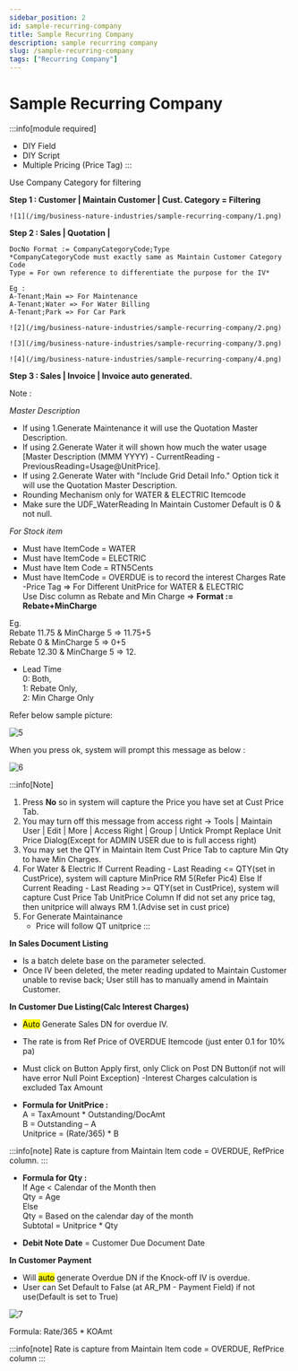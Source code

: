 ```yaml
---
sidebar_position: 2
id: sample-recurring-company
title: Sample Recurring Company
description: sample recurring company
slug: /sample-recurring-company
tags: ["Recurring Company"]
---
```


# Sample Recurring Company

:::info[module required]
- DIY Field
- DIY Script
- Multiple Pricing (Price Tag)
:::

Use Company Category for filtering

**Step 1 : Customer | Maintain Customer | Cust. Category = Filtering**

    ![1](/img/business-nature-industries/sample-recurring-company/1.png)

**Step 2 : Sales | Quotation |**

    DocNo Format := CompanyCategoryCode;Type  
    *CompanyCategoryCode must exactly same as Maintain Customer Category Code  
    Type = For own reference to differentiate the purpose for the IV* 

    Eg :   
    A-Tenant;Main => For Maintenance  
    A-Tenant;Water => For Water Billing  
    A-Tenant;Park => For Car Park  

    ![2](/img/business-nature-industries/sample-recurring-company/2.png)

    ![3](/img/business-nature-industries/sample-recurring-company/3.png)

    ![4](/img/business-nature-industries/sample-recurring-company/4.png)

**Step 3 : Sales | Invoice | Invoice auto generated.**

Note : 

*Master Description*
- If using 1.Generate Maintenance it will use the Quotation Master Description.
- If using 2.Generate Water it will shown how much the water usage [Master Description (MMM YYYY) - CurrentReading - PreviousReading=Usage@UnitPrice].
 - If using 2.Generate Water with "Include Grid Detail Info." Option tick it will use the Quotation Master Description.
- Rounding Mechanism only for WATER & ELECTRIC Itemcode
- Make sure the UDF_WaterReading In Maintain Customer Default is 0 & not null.

*For Stock item*
- Must have ItemCode = WATER 
- Must have ItemCode = ELECTRIC 
- Must have Item Code = RTN5Cents
- Must have ItemCode = OVERDUE is to record the interest Charges Rate
-Price Tag => For Different UnitPrice for WATER & ELECTRIC  
Use Disc column as Rebate and Min Charge => **Format := Rebate+MinCharge**

Eg.  
 Rebate 11.75 & MinCharge 5 => 11.75+5  
 Rebate 0 & MinCharge 5 => 0+5  
 Rebate 12.30 & MinCharge 5 => 12.  
- Lead Time  
0: Both,  
1: Rebate Only,  
2: Min Charge Only 

Refer below sample picture:

![5](/img/business-nature-industries/sample-recurring-company/5.png)

When you press ok, system will prompt this message as below :

![6](/img/business-nature-industries/sample-recurring-company/6.png)

:::info[Note]
1. Press **No** so in system will capture the Price you have set at Cust Price Tab.
2. You may turn off this message from access right -> Tools | Maintain User | Edit | More | 
Access Right | Group | Untick Prompt Replace Unit Price Dialog(Except for ADMIN USER 
due to is full access right)
3. You may set the QTY in Maintain Item Cust Price Tab to capture Min Qty to have Min 
Charges. 
4. For Water & Electric 
If Current Reading - Last Reading &lt;= QTY(set in CustPrice), system will capture MinPrice 
RM 5(Refer Pic4)
Else If Current Reading - Last Reading >= QTY(set in CustPrice), system will capture Cust 
Price Tab UnitPrice Column
If did not set any price tag, then unitprice will always RM 1.(Advise set in cust price)
5. For Generate Maintainance
    - Price will follow QT unitprice
:::

**In Sales Document Listing**  
- Is a batch delete base on the parameter selected.
- Once IV been deleted, the meter reading updated to Maintain Customer unable to revise back;
User still has to manually amend in Maintain Customer.

**In Customer Due Listing(Calc Interest Charges)**  
- <mark>Auto</mark> Generate Sales DN for overdue IV.
- The rate is from Ref Price of OVERDUE Itemcode (just enter 0.1 for 10% pa)
- Must click on Button Apply first, only Click on Post DN Button(if not will have error Null Point 
Exception)
-Interest Charges calculation is excluded Tax Amount

- **Formula for UnitPrice :**  
 A = TaxAmount * Outstanding/DocAmt  
 B = Outstanding – A   
Unitprice = (Rate/365) * B

:::info[note]
 Rate is capture from Maintain Item code = OVERDUE, RefPrice column.
:::

- **Formula for Qty :**  
If Age < Calendar of the Month then  
Qty = Age  
Else  
Qty = Based on the calendar day of the month  
Subtotal = Unitprice * Qty

- **Debit Note Date** = Customer Due Document Date

**In Customer Payment**  
- Will <mark>auto</mark> generate Overdue DN if the Knock-off IV is overdue.
- User can Set Default to False (at AR_PM - Payment Field) if not use(Default is set to True)

![7](/img/business-nature-industries/sample-recurring-company/7.png)

Formula: Rate/365 * KOAmt

:::info[note]
Rate is capture from Maintain Item code = OVERDUE, RefPrice column
:::